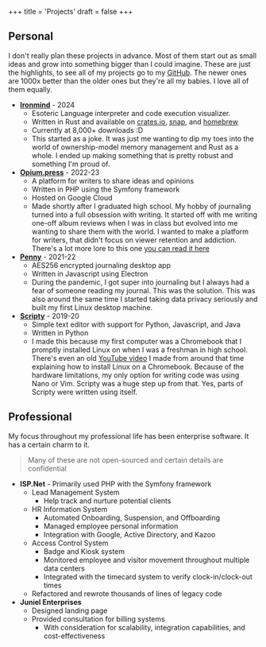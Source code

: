 +++
title = 'Projects'
draft = false
+++

## Personal

I don't really plan these projects in advance. Most of them start out as small ideas and grow into something bigger than I could imagine. These are just the highlights, to see all of my projects go to my [GitHub](https://github.com/jadens-arc). The newer ones are 1000x better than the older ones but they're all my babies. I love all of them equally.

- **[Ironmind](https://github.com/jadens-arc/Ironmind)** - 2024
  - Esoteric Language interpreter and code execution visualizer.
  - Written in Rust and available on [crates.io](https://crates.io/crates/ironmind), [snap](https://snapcraft.io/ironmind), and [homebrew](https://github.com/Jadens-arc/Ironmind?tab=readme-ov-file#homebrew)
  - Currently at 8,000+ downloads :D
  - This started as a joke. It was just me wanting to dip my toes into the world of ownership-model memory management and Rust as a whole. I ended up making something that is pretty robust and something I'm proud of.
- **[Opium.press](https://github.com/jadens-arc/opium.press)** - 2022-23
  - A platform for writers to share ideas and opinions
  - Written in PHP using the Symfony framework
  - Hosted on Google Cloud
  - Made shortly after I graduated high school. My hobby of journaling turned into a full obsession with writing. It started off with me writing one-off album reviews when I was in class but evolved into me wanting to share them with the world. I wanted to make a platform for writers, that didn't focus on viewer retention and addiction. There's a lot more lore to this one [you can read it here](/posts/what-is-opium-press/)
- **[Penny](https://github.com/jadens-arc/Penny)** - 2021-22
  - AES256 encrypted journaling desktop app
  - Written in Javascript using Electron
  - During the pandemic, I got super into journaling but I always had a fear of someone reading my journal. This was the solution. This was also around the same time I started taking data privacy seriously and built my first Linux desktop machine.
- **[Scripty](https://github.com/jadens-arc/Scripty)** - 2019-20
  - Simple text editor with support for Python, Javascript, and Java
  - Written in Python
  - I made this because my first computer was a Chromebook that I promptly installed Linux on when I was a freshman in high school. There's even an old [YouTube video](https://youtu.be/87He3poTdNM?si=3rm7X3KnaCigl2k9) I made from around that time explaining how to install Linux on a Chromebook. Because of the hardware limitations, my only option for writing code was using Nano or Vim. Scripty was a huge step up from that. Yes, parts of Scripty were written using itself.

## Professional

My focus throughout my professional life has been enterprise software. It has a certain charm to it.

> Many of these are not open-sourced and certain details are confidential

- **ISP.Net** - Primarily used PHP with the Symfony framework
  - Lead Management System
    - Help track and nurture potential clients
  - HR Information System
    - Automated Onboarding, Suspension, and Offboarding
    - Managed employee personal information
    - Integration with Google, Active Directory, and Kazoo
  - Access Control System
    - Badge and Kiosk system
    - Monitored employee and visitor movement throughout multiple data centers
    - Integrated with the timecard system to verify clock-in/clock-out times
  - Refactored and rewrote thousands of lines of legacy code
- **Juniel Enterprises**
  - Designed landing page
  - Provided consultation for billing systems
    - With consideration for scalability, integration capabilities, and cost-effectiveness
